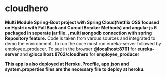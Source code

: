 # cloudhero
**Multi Module Spring-Boot project with Spring Cloud(Netflix OSS focused on Hystrix with Fall Back and Curcuit Breaker Methods) and angular js 6 packaged in seperate jar file. 
, multi mongodb connection with spring Repository feature.**
Code is taken from varous sources and integrated to demo the environment.
To run the code must run eureka-server followed by employee_producer. 
To see in the browser **@localhost:8761** for **eureka-server** and **@localhost:8762/cloudhero** for **employee_producer**


**This app is also deployed at Heroku. Procfile, app.json and system.properties files are the necessary file to deploy at heroku.**
